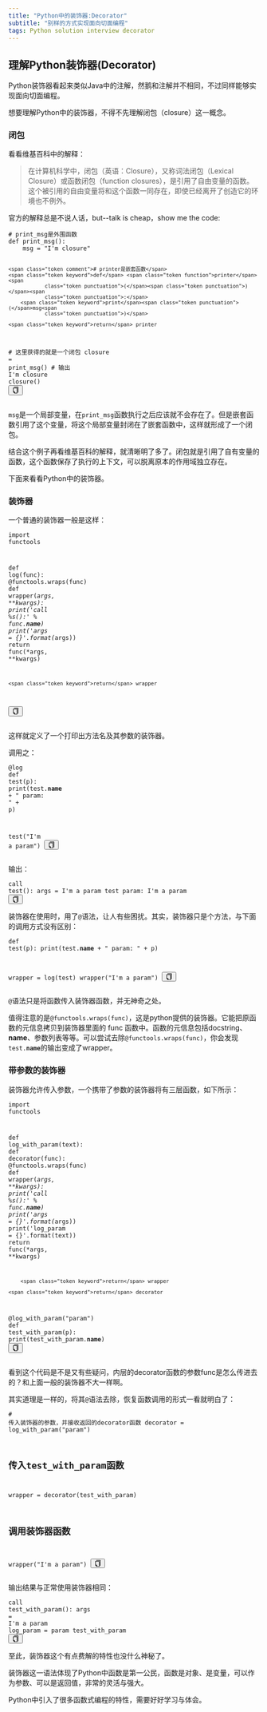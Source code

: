 ```yaml
---
title: "Python中的装饰器:Decorator"
subtitle: "别样的方式实现面向切面编程"
tags: Python solution interview decorator
---
```





<article class="_2rhmJa"><h2>理解Python装饰器(Decorator)</h2>
    <p>Python装饰器看起来类似Java中的注解，然鹅和注解并不相同，不过同样能够实现面向切面编程。</p>
    <p>想要理解Python中的装饰器，不得不先理解闭包（closure）这一概念。</p>
    <h3>闭包</h3>
    <p>看看维基百科中的解释：</p>
    <blockquote>
        <p>在计算机科学中，闭包（英语：Closure），又称词法闭包（Lexical Closure）或函数闭包（function
            closures），是引用了自由变量的函数。这个被引用的自由变量将和这个函数一同存在，即使已经离开了创造它的环境也不例外。</p>
    </blockquote>
    <p>官方的解释总是不说人话，but--talk is cheap，show me the code:</p>
    <pre class="line-numbers  language-python"><code class="  language-python"><span class="token comment"># print_msg是外围函数</span>
<span class="token keyword">def</span> <span class="token function">print_msg</span><span
                class="token punctuation">(</span><span class="token punctuation">)</span><span
                class="token punctuation">:</span>
    msg <span class="token operator">=</span> <span class="token string">"I'm closure"</span>

    <span class="token comment"># printer是嵌套函数</span>
    <span class="token keyword">def</span> <span class="token function">printer</span><span
                class="token punctuation">(</span><span class="token punctuation">)</span><span
                class="token punctuation">:</span>
        <span class="token keyword">print</span><span class="token punctuation">(</span>msg<span
                class="token punctuation">)</span>

    <span class="token keyword">return</span> printer


<span class="token comment"># 这里获得的就是一个闭包</span>
closure <span class="token operator">=</span> print_msg<span class="token punctuation">(</span><span
                class="token punctuation">)</span>
<span class="token comment"># 输出 I'm closure</span>
closure<span class="token punctuation">(</span><span class="token punctuation">)</span>
<span aria-hidden="true"
      class="line-numbers-rows"><span></span><span></span><span></span><span></span><span></span><span></span><span></span><span></span><span></span><span></span><span></span><span></span><span></span><span></span><span></span></span></code><button
            class="VJbwyy" type="button" aria-label="复制代码"><i aria-label="icon: copy" class="anticon anticon-copy"><svg
            viewBox="64 64 896 896" focusable="false" class="" data-icon="copy" width="1em" height="1em"
            fill="currentColor" aria-hidden="true"><path
            d="M832 64H296c-4.4 0-8 3.6-8 8v56c0 4.4 3.6 8 8 8h496v688c0 4.4 3.6 8 8 8h56c4.4 0 8-3.6 8-8V96c0-17.7-14.3-32-32-32zM704 192H192c-17.7 0-32 14.3-32 32v530.7c0 8.5 3.4 16.6 9.4 22.6l173.3 173.3c2.2 2.2 4.7 4 7.4 5.5v1.9h4.2c3.5 1.3 7.2 2 11 2H704c17.7 0 32-14.3 32-32V224c0-17.7-14.3-32-32-32zM350 856.2L263.9 770H350v86.2zM664 888H414V746c0-22.1-17.9-40-40-40H232V264h432v624z"></path></svg></i></button></pre>
    <p><code>msg</code>是一个局部变量，在<code>print_msg</code>函数执行之后应该就不会存在了。但是嵌套函数引用了这个变量，将这个局部变量封闭在了嵌套函数中，这样就形成了一个闭包。</p>
    <p>结合这个例子再看维基百科的解释，就清晰明了多了。闭包就是引用了自有变量的函数，这个函数保存了执行的上下文，可以脱离原本的作用域独立存在。</p>
    <p>下面来看看Python中的装饰器。</p>
    <h3>装饰器</h3>
    <p>一个普通的装饰器一般是这样：</p>
    <pre class="line-numbers  language-python"><code class="  language-python"><span class="token keyword">import</span> functools


<span class="token keyword">def</span> <span class="token function">log</span><span class="token punctuation">(</span>func<span
                class="token punctuation">)</span><span class="token punctuation">:</span>
    @functools<span class="token punctuation">.</span>wraps<span class="token punctuation">(</span>func<span
                class="token punctuation">)</span>
    <span class="token keyword">def</span> <span class="token function">wrapper</span><span
                class="token punctuation">(</span><span class="token operator">*</span>args<span
                class="token punctuation">,</span> <span class="token operator">**</span>kwargs<span
                class="token punctuation">)</span><span class="token punctuation">:</span>
        <span class="token keyword">print</span><span class="token punctuation">(</span><span class="token string">'call %s():'</span> <span
                class="token operator">%</span> func<span class="token punctuation">.</span>__name__<span
                class="token punctuation">)</span>
        <span class="token keyword">print</span><span class="token punctuation">(</span><span class="token string">'args = {}'</span><span
                class="token punctuation">.</span><span class="token builtin">format</span><span
                class="token punctuation">(</span><span class="token operator">*</span>args<span
                class="token punctuation">)</span><span class="token punctuation">)</span>
        <span class="token keyword">return</span> func<span class="token punctuation">(</span><span
                class="token operator">*</span>args<span class="token punctuation">,</span> <span
                class="token operator">**</span>kwargs<span class="token punctuation">)</span>

    <span class="token keyword">return</span> wrapper
<span aria-hidden="true"
      class="line-numbers-rows"><span></span><span></span><span></span><span></span><span></span><span></span><span></span><span></span><span></span><span></span><span></span></span></code><button
            class="VJbwyy" type="button" aria-label="复制代码"><i aria-label="icon: copy" class="anticon anticon-copy"><svg
            viewBox="64 64 896 896" focusable="false" class="" data-icon="copy" width="1em" height="1em"
            fill="currentColor" aria-hidden="true"><path
            d="M832 64H296c-4.4 0-8 3.6-8 8v56c0 4.4 3.6 8 8 8h496v688c0 4.4 3.6 8 8 8h56c4.4 0 8-3.6 8-8V96c0-17.7-14.3-32-32-32zM704 192H192c-17.7 0-32 14.3-32 32v530.7c0 8.5 3.4 16.6 9.4 22.6l173.3 173.3c2.2 2.2 4.7 4 7.4 5.5v1.9h4.2c3.5 1.3 7.2 2 11 2H704c17.7 0 32-14.3 32-32V224c0-17.7-14.3-32-32-32zM350 856.2L263.9 770H350v86.2zM664 888H414V746c0-22.1-17.9-40-40-40H232V264h432v624z"></path></svg></i></button></pre>
    <p>这样就定义了一个打印出方法名及其参数的装饰器。</p>
    <p>调用之：</p>
    <pre class="line-numbers  language-python"><code class="  language-python"><span
            class="token decorator annotation punctuation">@log</span>
<span class="token keyword">def</span> <span class="token function">test</span><span class="token punctuation">(</span>p<span
                class="token punctuation">)</span><span class="token punctuation">:</span>
    <span class="token keyword">print</span><span class="token punctuation">(</span>test<span class="token punctuation">.</span>__name__ <span
                class="token operator">+</span> <span class="token string">" param: "</span> <span
                class="token operator">+</span> p<span class="token punctuation">)</span>
    
test<span class="token punctuation">(</span><span class="token string">"I'm a param"</span><span
                class="token punctuation">)</span>
<span aria-hidden="true"
      class="line-numbers-rows"><span></span><span></span><span></span><span></span><span></span></span></code><button
            class="VJbwyy" type="button" aria-label="复制代码"><i aria-label="icon: copy" class="anticon anticon-copy"><svg
            viewBox="64 64 896 896" focusable="false" class="" data-icon="copy" width="1em" height="1em"
            fill="currentColor" aria-hidden="true"><path
            d="M832 64H296c-4.4 0-8 3.6-8 8v56c0 4.4 3.6 8 8 8h496v688c0 4.4 3.6 8 8 8h56c4.4 0 8-3.6 8-8V96c0-17.7-14.3-32-32-32zM704 192H192c-17.7 0-32 14.3-32 32v530.7c0 8.5 3.4 16.6 9.4 22.6l173.3 173.3c2.2 2.2 4.7 4 7.4 5.5v1.9h4.2c3.5 1.3 7.2 2 11 2H704c17.7 0 32-14.3 32-32V224c0-17.7-14.3-32-32-32zM350 856.2L263.9 770H350v86.2zM664 888H414V746c0-22.1-17.9-40-40-40H232V264h432v624z"></path></svg></i></button></pre>
    <p>输出：</p>
    <pre class="line-numbers  language-bash"><code class="  language-bash">call test():
args = I'm a param
test param: I'm a param
<span aria-hidden="true" class="line-numbers-rows"><span></span><span></span><span></span></span></code><button
            class="VJbwyy" type="button" aria-label="复制代码"><i aria-label="icon: copy" class="anticon anticon-copy"><svg
            viewBox="64 64 896 896" focusable="false" class="" data-icon="copy" width="1em" height="1em"
            fill="currentColor" aria-hidden="true"><path
            d="M832 64H296c-4.4 0-8 3.6-8 8v56c0 4.4 3.6 8 8 8h496v688c0 4.4 3.6 8 8 8h56c4.4 0 8-3.6 8-8V96c0-17.7-14.3-32-32-32zM704 192H192c-17.7 0-32 14.3-32 32v530.7c0 8.5 3.4 16.6 9.4 22.6l173.3 173.3c2.2 2.2 4.7 4 7.4 5.5v1.9h4.2c3.5 1.3 7.2 2 11 2H704c17.7 0 32-14.3 32-32V224c0-17.7-14.3-32-32-32zM350 856.2L263.9 770H350v86.2zM664 888H414V746c0-22.1-17.9-40-40-40H232V264h432v624z"></path></svg></i></button></pre>
    <p>装饰器在使用时，用了<code>@</code>语法，让人有些困扰。其实，装饰器只是个方法，与下面的调用方式没有区别：</p>
    <pre class="line-numbers  language-bash"><code class="  language-bash">def test(p):
    print(test.__name__ + " param: " + p)

wrapper = log(test)
wrapper("I'm a param")
<span aria-hidden="true"
      class="line-numbers-rows"><span></span><span></span><span></span><span></span><span></span></span></code><button
            class="VJbwyy" type="button" aria-label="复制代码"><i aria-label="icon: copy" class="anticon anticon-copy"><svg
            viewBox="64 64 896 896" focusable="false" class="" data-icon="copy" width="1em" height="1em"
            fill="currentColor" aria-hidden="true"><path
            d="M832 64H296c-4.4 0-8 3.6-8 8v56c0 4.4 3.6 8 8 8h496v688c0 4.4 3.6 8 8 8h56c4.4 0 8-3.6 8-8V96c0-17.7-14.3-32-32-32zM704 192H192c-17.7 0-32 14.3-32 32v530.7c0 8.5 3.4 16.6 9.4 22.6l173.3 173.3c2.2 2.2 4.7 4 7.4 5.5v1.9h4.2c3.5 1.3 7.2 2 11 2H704c17.7 0 32-14.3 32-32V224c0-17.7-14.3-32-32-32zM350 856.2L263.9 770H350v86.2zM664 888H414V746c0-22.1-17.9-40-40-40H232V264h432v624z"></path></svg></i></button></pre>
    <p><code>@</code>语法只是将函数传入装饰器函数，并无神奇之处。</p>
    <p>值得注意的是<code>@functools.wraps(func)</code>，这是python提供的装饰器。它能把原函数的元信息拷贝到装饰器里面的 func 函数中。函数的元信息包括docstring、<strong>name</strong>、参数列表等等。可以尝试去除<code>@functools.wraps(func)</code>，你会发现<code>test.__name__</code>的输出变成了wrapper。
    </p>
    <h3>带参数的装饰器</h3>
    <p>装饰器允许传入参数，一个携带了参数的装饰器将有三层函数，如下所示：</p>
    <pre class="line-numbers  language-python"><code class="  language-python"><span class="token keyword">import</span> functools

<span class="token keyword">def</span> <span class="token function">log_with_param</span><span
                class="token punctuation">(</span>text<span class="token punctuation">)</span><span
                class="token punctuation">:</span>
    <span class="token keyword">def</span> <span class="token function">decorator</span><span class="token punctuation">(</span>func<span
                class="token punctuation">)</span><span class="token punctuation">:</span>
        @functools<span class="token punctuation">.</span>wraps<span class="token punctuation">(</span>func<span
                class="token punctuation">)</span>
        <span class="token keyword">def</span> <span class="token function">wrapper</span><span
                class="token punctuation">(</span><span class="token operator">*</span>args<span
                class="token punctuation">,</span> <span class="token operator">**</span>kwargs<span
                class="token punctuation">)</span><span class="token punctuation">:</span>
            <span class="token keyword">print</span><span class="token punctuation">(</span><span class="token string">'call %s():'</span> <span
                class="token operator">%</span> func<span class="token punctuation">.</span>__name__<span
                class="token punctuation">)</span>
            <span class="token keyword">print</span><span class="token punctuation">(</span><span class="token string">'args = {}'</span><span
                class="token punctuation">.</span><span class="token builtin">format</span><span
                class="token punctuation">(</span><span class="token operator">*</span>args<span
                class="token punctuation">)</span><span class="token punctuation">)</span>
            <span class="token keyword">print</span><span class="token punctuation">(</span><span class="token string">'log_param = {}'</span><span
                class="token punctuation">.</span><span class="token builtin">format</span><span
                class="token punctuation">(</span>text<span class="token punctuation">)</span><span
                class="token punctuation">)</span>
            <span class="token keyword">return</span> func<span class="token punctuation">(</span><span
                class="token operator">*</span>args<span class="token punctuation">,</span> <span
                class="token operator">**</span>kwargs<span class="token punctuation">)</span>

        <span class="token keyword">return</span> wrapper

    <span class="token keyword">return</span> decorator
    
@log_with_param<span class="token punctuation">(</span><span class="token string">"param"</span><span
                class="token punctuation">)</span>
<span class="token keyword">def</span> <span class="token function">test_with_param</span><span
                class="token punctuation">(</span>p<span class="token punctuation">)</span><span
                class="token punctuation">:</span>
    <span class="token keyword">print</span><span class="token punctuation">(</span>test_with_param<span
                class="token punctuation">.</span>__name__<span class="token punctuation">)</span>
<span aria-hidden="true"
      class="line-numbers-rows"><span></span><span></span><span></span><span></span><span></span><span></span><span></span><span></span><span></span><span></span><span></span><span></span><span></span><span></span><span></span><span></span><span></span><span></span></span></code><button
            class="VJbwyy" type="button" aria-label="复制代码"><i aria-label="icon: copy" class="anticon anticon-copy"><svg
            viewBox="64 64 896 896" focusable="false" class="" data-icon="copy" width="1em" height="1em"
            fill="currentColor" aria-hidden="true"><path
            d="M832 64H296c-4.4 0-8 3.6-8 8v56c0 4.4 3.6 8 8 8h496v688c0 4.4 3.6 8 8 8h56c4.4 0 8-3.6 8-8V96c0-17.7-14.3-32-32-32zM704 192H192c-17.7 0-32 14.3-32 32v530.7c0 8.5 3.4 16.6 9.4 22.6l173.3 173.3c2.2 2.2 4.7 4 7.4 5.5v1.9h4.2c3.5 1.3 7.2 2 11 2H704c17.7 0 32-14.3 32-32V224c0-17.7-14.3-32-32-32zM350 856.2L263.9 770H350v86.2zM664 888H414V746c0-22.1-17.9-40-40-40H232V264h432v624z"></path></svg></i></button></pre>
    <p>看到这个代码是不是又有些疑问，内层的decorator函数的参数func是怎么传进去的？和上面一般的装饰器不大一样啊。</p>
    <p>其实道理是一样的，将其<code>@</code>语法去除，恢复函数调用的形式一看就明白了：</p>
    <pre class="line-numbers  language-bash"><code class="  language-bash"># 传入装饰器的参数，并接收返回的decorator函数
decorator = log_with_param("param")
# 传入test_with_param函数
wrapper = decorator(test_with_param)
# 调用装饰器函数
wrapper("I'm a param")
<span aria-hidden="true"
      class="line-numbers-rows"><span></span><span></span><span></span><span></span><span></span><span></span></span></code><button
            class="VJbwyy" type="button" aria-label="复制代码"><i aria-label="icon: copy" class="anticon anticon-copy"><svg
            viewBox="64 64 896 896" focusable="false" class="" data-icon="copy" width="1em" height="1em"
            fill="currentColor" aria-hidden="true"><path
            d="M832 64H296c-4.4 0-8 3.6-8 8v56c0 4.4 3.6 8 8 8h496v688c0 4.4 3.6 8 8 8h56c4.4 0 8-3.6 8-8V96c0-17.7-14.3-32-32-32zM704 192H192c-17.7 0-32 14.3-32 32v530.7c0 8.5 3.4 16.6 9.4 22.6l173.3 173.3c2.2 2.2 4.7 4 7.4 5.5v1.9h4.2c3.5 1.3 7.2 2 11 2H704c17.7 0 32-14.3 32-32V224c0-17.7-14.3-32-32-32zM350 856.2L263.9 770H350v86.2zM664 888H414V746c0-22.1-17.9-40-40-40H232V264h432v624z"></path></svg></i></button></pre>
    <p>输出结果与正常使用装饰器相同：</p>
    <pre class="line-numbers  language-rust"><code class="  language-rust">call <span class="token function">test_with_param</span><span
            class="token punctuation">(</span><span class="token punctuation">)</span><span
            class="token punctuation">:</span>
args <span class="token operator">=</span> I<span class="token lifetime-annotation symbol">'m</span> a param
log_param <span class="token operator">=</span> param
test_with_param
<span aria-hidden="true" class="line-numbers-rows"><span></span><span></span><span></span><span></span></span></code><button
            class="VJbwyy" type="button" aria-label="复制代码"><i aria-label="icon: copy" class="anticon anticon-copy"><svg
            viewBox="64 64 896 896" focusable="false" class="" data-icon="copy" width="1em" height="1em"
            fill="currentColor" aria-hidden="true"><path
            d="M832 64H296c-4.4 0-8 3.6-8 8v56c0 4.4 3.6 8 8 8h496v688c0 4.4 3.6 8 8 8h56c4.4 0 8-3.6 8-8V96c0-17.7-14.3-32-32-32zM704 192H192c-17.7 0-32 14.3-32 32v530.7c0 8.5 3.4 16.6 9.4 22.6l173.3 173.3c2.2 2.2 4.7 4 7.4 5.5v1.9h4.2c3.5 1.3 7.2 2 11 2H704c17.7 0 32-14.3 32-32V224c0-17.7-14.3-32-32-32zM350 856.2L263.9 770H350v86.2zM664 888H414V746c0-22.1-17.9-40-40-40H232V264h432v624z"></path></svg></i></button></pre>
    <p>至此，装饰器这个有点费解的特性也没什么神秘了。</p>
    <p>装饰器这一语法体现了Python中函数是第一公民，函数是对象、是变量，可以作为参数、可以是返回值，非常的灵活与强大。</p>
    <p>Python中引入了很多函数式编程的特性，需要好好学习与体会。</p>
</article>
